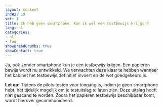 ```yaml
---
layout: content
index: 19
set: 1
title: Ik heb geen smartphone. Kan ik wel een testbewijs krijgen? 
lang: nl
categories:
- nl
- faq
showBreadCrumbs: true
showContact: true
---
```

Ja, ook zonder smartphone kun je een testbewijs krijgen. Een papieren bewijs wordt nu ontwikkeld. We verwachten deze klaar te hebben wanneer het kabinet het testbewijs definitief invoert en de wet goedgekeurd is.

**Let op:** Tijdens de pilots testen voor toegang is, indien je geen smartphone hebt, het tijdelijk mogelijk om je testuitslag te laten zien. Deze uitslag hoeft niet gescand te worden. Zodra het papieren testbewijs beschikbaar komt, wordt hierover gecommuniceerd. 
